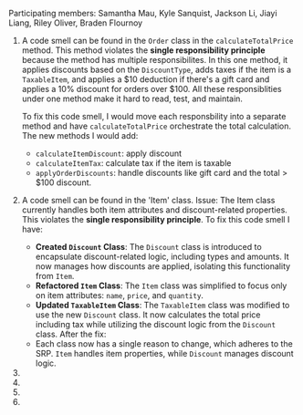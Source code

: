 Participating members: Samantha Mau, Kyle Sanquist, Jackson Li, Jiayi Liang, Riley Oliver, Braden Flournoy


1. A code smell can be found in the `Order` class in the `calculateTotalPrice` method. This method violates the **single responsibility principle** because the method has multiple responsibilites. In this one method, it applies discounts based on the `DiscountType`, adds taxes if the item is a `TaxableItem`, and applies a $10 deduction if there's a gift card and applies a 10% discount for orders over $100. All these responsiblities under one method make it hard to read, test, and maintain. 

    To fix this code smell, I would move each responsbility into a separate method and have `calculateTotalPrice` orchestrate the total calculation. The new methods I would add: 
    - `calculateItemDiscount`: apply discount 
    - `calculateItemTax`: calculate tax if the item is taxable
    -  `applyOrderDiscounts`: handle discounts like gift card and the total > $100 discount. 


2. A code smell can be found in the 'Item' class. 
   Issue: The Item class currently handles both item attributes and discount-related properties. This violates the **single responsibility principle**.
   To fix this code smell I have:
   - **Created `Discount` Class**: The `Discount` class is introduced to encapsulate discount-related logic, including types and amounts. It now manages how discounts are applied, isolating this functionality from `Item`.
   - **Refactored `Item` Class**: The `Item` class was simplified to focus only on item attributes: `name`, `price`, and `quantity`.
   - **Updated `TaxableItem` Class**: The `TaxableItem` class was modified to use the new `Discount` class. It now calculates the total price including tax while utilizing the discount logic from the `Discount` class.
   After the fix:
   - Each class now has a single reason to change, which adheres to the SRP. `Item` handles item properties, while `Discount` manages discount logic.

3. 
4. 
5. 
6. 




